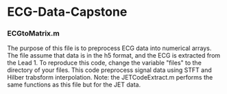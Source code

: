 # ECG-Data-Capstone
### ECGtoMatrix.m
The purpose of this file is to preprocess ECG data into numerical arrays. The file assume that data is in the h5 format, and the ECG is extracted from the Lead 1. To reproduce this code, change the variable "files" to the directory of your files. This code preprocess signal data using STFT and Hilber trabsform interpolation. Note: the JETCodeExtract.m performs the same functions as this file but for the JET data.


